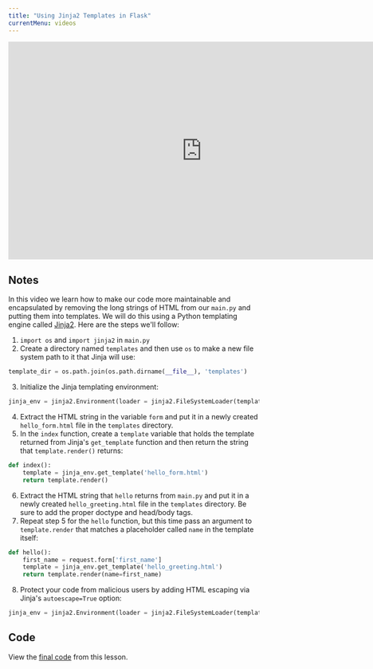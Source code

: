 ```yaml
---
title: "Using Jinja2 Templates in Flask"
currentMenu: videos
---
```


<div class="youtube-wrapper"><iframe width="776" height="437" src="https://www.youtube-nocookie.com/embed/exR1kxpd1cY?rel=0" frameborder="0" allowfullscreen></iframe></div>

## Notes

In this video we learn how to make our code more maintainable and encapsulated by removing the long strings of HTML from our `main.py` and putting them into templates. We will do this using a Python templating engine called [Jinja2](http://jinja.pocoo.org/docs/2.9/). Here are the steps we'll follow: 

1. `import os` and `import jinja2` in `main.py`
2. Create a directory named `templates` and then use `os` to make a new file system path to it that Jinja will use:
```python
template_dir = os.path.join(os.path.dirname(__file__), 'templates')
```
3. Initialize the Jinja templating environment: 
```python
jinja_env = jinja2.Environment(loader = jinja2.FileSystemLoader(template_dir))
```
4. Extract the HTML string in the variable `form` and put it in a newly created `hello_form.html` file in the `templates` directory.
5. In the `index` function, create a `template` variable that holds the template returned from Jinja's `get_template` function and then return the string that `template.render()` returns:
```python
def index():
    template = jinja_env.get_template('hello_form.html')
    return template.render()
```
6. Extract the HTML string that `hello` returns from `main.py` and put it in a newly created `hello_greeting.html` file in the `templates` directory. Be sure to add the proper doctype and head/body tags.
7. Repeat step 5 for the `hello` function, but this time pass an argument to `template.render` that matches a placeholder called `name` in the template itself:
```python
def hello():
    first_name = request.form['first_name']
    template = jinja_env.get_template('hello_greeting.html')
    return template.render(name=first_name)
```
8. Protect your code from malicious users by adding HTML escaping via Jinja's `autoescape=True` option:
```python
jinja_env = jinja2.Environment(loader = jinja2.FileSystemLoader(template_dir), autoescape=True)
```

## Code

View the [final code](https://github.com/LaunchCodeEducation/hello-flask/blob/3ed07a3ff5fa8e90ae8aa3f6f28acc4a97e99afa/main.py) from this lesson.
